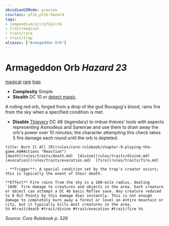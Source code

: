 ```yaml
---
obsidianUIMode: preview
cssclass: pf2e,pf2e-hazard
tags:
- compendium/src/pf2e/crb
- trait/magical
- trait/rare
- trait/trap
aliases: ["Armageddon Orb"]
---
```

# Armageddon Orb *Hazard 23*  
[magical](rules/traits/magical.md)  [rare](rules/traits/rare.md)  [trap](rules/traits/trap.md)  

- **Complexity** Simple
- **Stealth** DC 10 or [detect magic](compendium/spells/detect-magic.md).  

A roiling red orb, forged from a drop of the god Rovagug's blood, rains fire from the sky when a specified condition is met.

- **Disable** [Thievery](compendium/skills.md#Thievery) DC 48 (legendary) to imbue thieves' tools with aspects representing Asmodeus and Sarenrae and use them to drain away the orb's power over 10 minutes; the character attempting this check takes 5 fire damage each round until the orb is depleted.  
     
```ad-embed-ability
title: Burn It All [R](rules/core-rulebook/chapter-9-playing-the-game.md#Actions "Reaction")
[death](rules/traits/death.md)  [divine](rules/traits/divine.md)  [evocation](rules/traits/evocation.md)  [fire](rules/traits/fire.md)  

- **Trigger**: A special condition set by the trap's creator occurs; this is typically the event of their death.

**Effect** Fire rains from the sky in a 100-mile radius, dealing `10d6` fire damage to creatures and objects in the area. Each creature or object can attempt a DC 46 basic Reflex save. Any creature reduced to 0 Hit Points by this damage dies instantly. This is not enough damage to completely burn away a forest or level an entire mountain or city, but it typically kills most creatures in the area.  
%% #trait/death #trait/divine #trait/evocation #trait/fire %%
```

*Source: Core Rulebook p. 526*